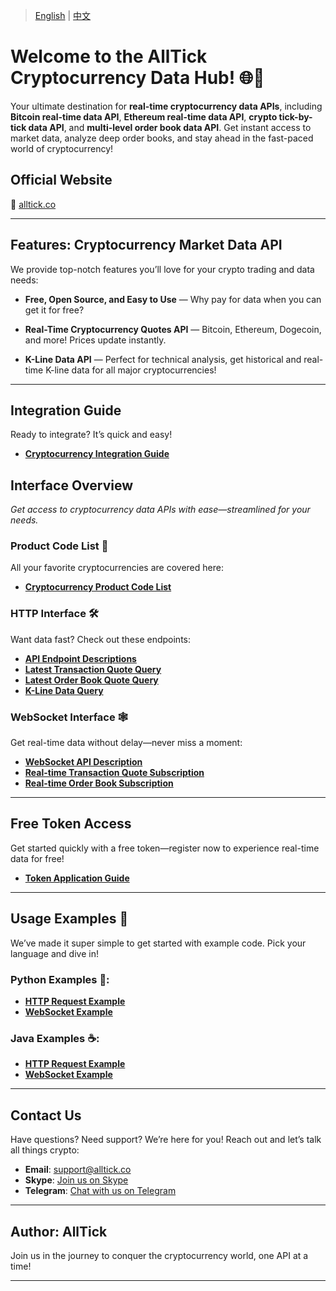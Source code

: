 > [English](./README.md) | [中文](./README_cn.md)

# Welcome to the AllTick Cryptocurrency Data Hub! 🌐💸

Your ultimate destination for **real-time cryptocurrency data APIs**, including **Bitcoin real-time data API**, **Ethereum real-time data API**, **crypto tick-by-tick data API**, and **multi-level order book data API**. Get instant access to market data, analyze deep order books, and stay ahead in the fast-paced world of cryptocurrency!

## Official Website
🚀 [alltick.co](https://alltick.co)

---

## Features: Cryptocurrency Market Data API

We provide top-notch features you’ll love for your crypto trading and data needs:

- **Free, Open Source, and Easy to Use** — Why pay for data when you can get it for free?

- **Real-Time Cryptocurrency Quotes API** — Bitcoin, Ethereum, Dogecoin, and more! Prices update instantly.

- **K-Line Data API** — Perfect for technical analysis, get historical and real-time K-line data for all major cryptocurrencies!

---

## Integration Guide

Ready to integrate? It’s quick and easy!
- **[Cryptocurrency Integration Guide](./access_guide.md)**

## Interface Overview
*Get access to cryptocurrency data APIs with ease—streamlined for your needs.*

### Product Code List 🍷
All your favorite cryptocurrencies are covered here:
- **[Cryptocurrency Product Code List](./product_code_list_cryptocurrency.md)**

### HTTP Interface 🛠️
Want data fast? Check out these endpoints:
- **[API Endpoint Descriptions](./http_interface/api_address_description.md)**
- **[Latest Transaction Quote Query](./http_interface/latest_transaction_price_query.md)**
- **[Latest Order Book Quote Query](./http_interface/latest_order_book_price_query.md)**
- **[K-Line Data Query](./http_interface/kline_query.md)**

### WebSocket Interface 🕸️
Get real-time data without delay—never miss a moment:
- **[WebSocket API Description](./websocket_interface/api_address_description.md)**
- **[Real-time Transaction Quote Subscription](./websocket_interface/realtime_transaction_quote_subscription.md)**
- **[Real-time Order Book Subscription](./websocket_interface/realtime_order_book_quote_subscription.md)**

---

## Free Token Access
Get started quickly with a free token—register now to experience real-time data for free!  
- **[Token Application Guide](./token_application.md)**

---

## Usage Examples 🎉
We’ve made it super simple to get started with example code. Pick your language and dive in!

### Python Examples 🐍:
- **[HTTP Request Example](./Examples/Python/http_python_example.py)**
- **[WebSocket Example](./Examples/Python/websocket_python_example.py)**

### Java Examples ☕:
- **[HTTP Request Example](./Examples/Java/HttpJavaExample.java)**
- **[WebSocket Example](./Examples/Java/WebSocketJavaExample.java)**

---

## Contact Us
Have questions? Need support? We’re here for you! Reach out and let’s talk all things crypto:
- **Email**: support@alltick.co
- **Skype**: [Join us on Skype](https://join.skype.com/invite/xokTc695huNu)
- **Telegram**: [Chat with us on Telegram](https://t.me/alltick001)

--- 

## Author: AllTick
Join us in the journey to conquer the cryptocurrency world, one API at a time!

--- 
